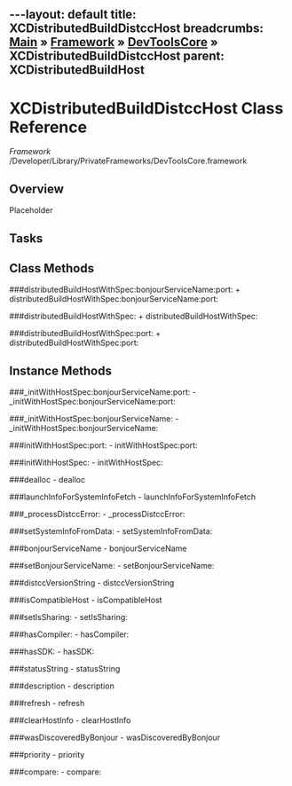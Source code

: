 ---layout: default
title: XCDistributedBuildDistccHost
breadcrumbs: <a href="/index.html">Main</a> &raquo; <a href="/Frameworks.html">Framework</a> &raquo; <a href="/Frameworks/DevToolsCore.html">DevToolsCore</a> &raquo; XCDistributedBuildDistccHost
parent: XCDistributedBuildHost 
---
# XCDistributedBuildDistccHost Class Reference

*Framework* /Developer/Library/PrivateFrameworks/DevToolsCore.framework

## Overview

Placeholder

## Tasks

## Class Methods

<a name="+distributedBuildHostWithSpec:bonjourServiceName:port:"></a>
###distributedBuildHostWithSpec:bonjourServiceName:port:
    + distributedBuildHostWithSpec:bonjourServiceName:port:

<a name="+distributedBuildHostWithSpec:"></a>
###distributedBuildHostWithSpec:
    + distributedBuildHostWithSpec:

<a name="+distributedBuildHostWithSpec:port:"></a>
###distributedBuildHostWithSpec:port:
    + distributedBuildHostWithSpec:port:

## Instance Methods

<a name="-_initWithHostSpec:bonjourServiceName:port:"></a>
###_initWithHostSpec:bonjourServiceName:port:
    - _initWithHostSpec:bonjourServiceName:port:

<a name="-_initWithHostSpec:bonjourServiceName:"></a>
###_initWithHostSpec:bonjourServiceName:
    - _initWithHostSpec:bonjourServiceName:

<a name="-initWithHostSpec:port:"></a>
###initWithHostSpec:port:
    - initWithHostSpec:port:

<a name="-initWithHostSpec:"></a>
###initWithHostSpec:
    - initWithHostSpec:

<a name="-dealloc"></a>
###dealloc
    - dealloc

<a name="-launchInfoForSystemInfoFetch"></a>
###launchInfoForSystemInfoFetch
    - launchInfoForSystemInfoFetch

<a name="-_processDistccError:"></a>
###_processDistccError:
    - _processDistccError:

<a name="-setSystemInfoFromData:"></a>
###setSystemInfoFromData:
    - setSystemInfoFromData:

<a name="-bonjourServiceName"></a>
###bonjourServiceName
    - bonjourServiceName

<a name="-setBonjourServiceName:"></a>
###setBonjourServiceName:
    - setBonjourServiceName:

<a name="-distccVersionString"></a>
###distccVersionString
    - distccVersionString

<a name="-isCompatibleHost"></a>
###isCompatibleHost
    - isCompatibleHost

<a name="-setIsSharing:"></a>
###setIsSharing:
    - setIsSharing:

<a name="-hasCompiler:"></a>
###hasCompiler:
    - hasCompiler:

<a name="-hasSDK:"></a>
###hasSDK:
    - hasSDK:

<a name="-statusString"></a>
###statusString
    - statusString

<a name="-description"></a>
###description
    - description

<a name="-refresh"></a>
###refresh
    - refresh

<a name="-clearHostInfo"></a>
###clearHostInfo
    - clearHostInfo

<a name="-wasDiscoveredByBonjour"></a>
###wasDiscoveredByBonjour
    - wasDiscoveredByBonjour

<a name="-priority"></a>
###priority
    - priority

<a name="-compare:"></a>
###compare:
    - compare:

